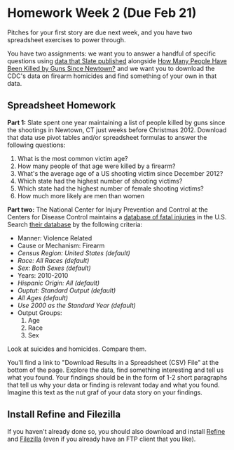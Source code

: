 # Homework Week 2 (Due Feb 21)
Pitches for your first story are due next week, and you have two spreadsheet exercises to power through. 

You have two assignments: we want you to answer a handful of specific questions using [data that Slate published][1] alongside [How Many People Have Been Killed by Guns Since Newtown?][2] and we want you to download the CDC's data on firearm homicides and find something of your own in that data.  <!--more-->


## Spreadsheet Homework

**Part 1:** Slate spent one year maintaining a list of people killed by guns since the shootings in Newtown, CT just weeks before Christmas 2012. Download that data  use pivot tables and/or spreadsheet formulas to answer the following questions:

1.  What is the most common victim age?
2.  How many people of that age were killed by a firearm?
3.  What's the average age of a US shooting victim since December 2012?
4.  Which state had the highest number of shooting victims?
5.  Which state had the highest number of female shooting victims?
6.  How much more likely are men than women 

**Part two:** The National Center for Injury Prevention and Control at the Centers for Disease Control maintains a [database of fatal injuries][5] in the U.S. Search [their database][6] by the following criteria:

*   Manner: Violence Related
*   Cause or Mechanism: Firearm
*   *Census Region: United States (default)*
*   *Race: All Races (default)*
*   *Sex: Both Sexes (default)*
*   Years: 2010-2010
*   *Hispanic Origin: All (default)*
*   *Ouptut: Standard Output (default)*
*   *All Ages (default)*
*   *Use 2000 as the Standard Year (default)*
*   Output Groups: 
    1.  Age
    2.  Race
    3.  Sex

Look at suicides and homicides. Compare them. 

You'll find a link to "Download Results in a Spreadsheet (CSV) File" at the bottom of the page. Explore the data, find something interesting and tell us what you found. Your findings should be in the form of 1-2 short paragraphs that tell us why your data or finding is relevant today and what you found. Imagine this text as the nut graf of your data story on your findings.

## Install Refine and Filezilla

If you haven't already done so, you should also download and install [Refine][7] and [Filezilla][8] (even if you already have an FTP client that you like).


  [1]: http://slate-interactives-prod.elasticbeanstalk.com/gun-deaths/getCSV.php
  [2]: http://www.slate.com/articles/news_and_politics/crime/2012/12/gun_death_tally_every_american_gun_death_since_newtown_sandy_hook_shooting.html?wpisrc=newsletter_jcr%3Acontent
  [5]: http://webappa.cdc.gov/sasweb/ncipc/mortrate10_us.html
  [6]: http://webappa.cdc.gov/sasweb/ncipc/mortrate10_us.html
  [7]: https://github.com/OpenRefine
  [8]: https://filezilla-project.org/
